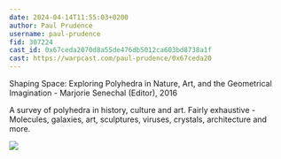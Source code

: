 ```yaml
---
date: 2024-04-14T11:55:03+0200
author: Paul Prudence
username: paul-prudence
fid: 307224
cast_id: 0x67ceda2070d8a55de476db5012ca603bd8738a1f
cast: https://warpcast.com/paul-prudence/0x67ceda20
---
```

Shaping Space: Exploring Polyhedra in Nature, Art, and the Geometrical Imagination -  Marjorie Senechal (Editor), 2016  
  
A survey of polyhedra in history, culture and art. Fairly exhaustive -Molecules, galaxies, art, sculptures, viruses, crystals, architecture and more.  

![](https://imagedelivery.net/BXluQx4ige9GuW0Ia56BHw/9f271e61-e371-46d7-4b7b-b93a1a89e300/original)